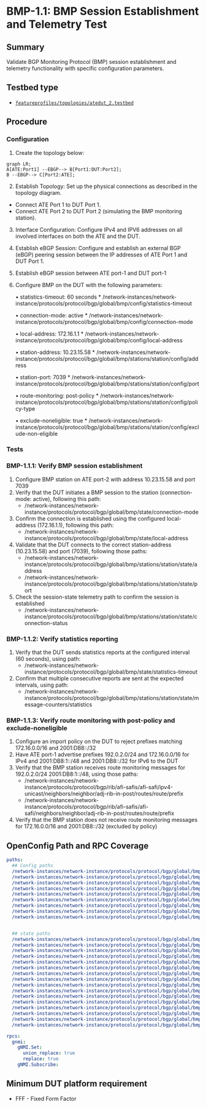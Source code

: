 # BMP-1.1: BMP Session Establishment and Telemetry Test

## Summary

Validate BGP Monitoring Protocol (BMP) session establishment and telemetry functionality with specific configuration parameters.

## Testbed type

*  [`featureprofiles/topologies/atedut_2.testbed`](https://github.com/openconfig/featureprofiles/blob/main/topologies/atedut_2.testbed)

## Procedure 

### Configuration

1)  Create the topology below:


```mermaid
graph LR; 
A[ATE:Port1] --EBGP--> B[Port1:DUT:Port2];
B --EBGP--> C[Port2:ATE];
```


2)   Establish Topology: Set up the physical connections as described in the topology diagram.

*   Connect ATE Port 1 to DUT Port 1.
*   Connect ATE Port 2 to DUT Port 2 (simulating the BMP monitoring station).

3) Interface Configuration: Configure IPv4 and IPV6 addresses on all involved interfaces on both the ATE and the DUT.

4) Establish eBGP Session: Configure and establish an external BGP (eBGP) peering session between the IP addresses of ATE Port 1 and DUT Port 1.
5) Establish eBGP session between ATE port-1 and DUT port-1
6) Configure BMP on the DUT with the following parameters:

    • statistics-timeout: 60 seconds
        * /network-instances/network-instance/protocols/protocol/bgp/global/bmp/config/statistics-timeout

    • connection-mode: active
        * /network-instances/network-instance/protocols/protocol/bgp/global/bmp/config/connection-mode

    • local-address: 172.16.1.1
        * /network-instances/network-instance/protocols/protocol/bgp/global/bmp/config/local-address

    • station-address: 10.23.15.58
        * /network-instances/network-instance/protocols/protocol/bgp/global/bmp/stations/station/config/address

    • station-port: 7039
        * /network-instances/network-instance/protocols/protocol/bgp/global/bmp/stations/station/config/port

    • route-monitoring: post-policy
        * /network-instances/network-instance/protocols/protocol/bgp/global/bmp/stations/station/config/policy-type

    • exclude-noneligible: true
        * /network-instances/network-instance/protocols/protocol/bgp/global/bmp/stations/station/config/exclude-non-eligible

### Tests

### BMP-1.1.1: Verify BMP session establishment

1)  Configure BMP station on ATE port-2 with address 10.23.15.58 and port 7039
2)  Verify that the DUT initiates a BMP session to the station (connection-mode: active), following this path:
    *   /network-instances/network-instance/protocols/protocol/bgp/global/bmp/state/connection-mode
3)  Confirm the connection is established using the configured local-address (172.16.1.1), following this path:
    *  /network-instances/network-instance/protocols/protocol/bgp/global/bmp/state/local-address
4)  Validate that the DUT connects to the correct station-address (10.23.15.58) and port (7039), following those paths:
    * /network-instances/network-instance/protocols/protocol/bgp/global/bmp/stations/station/state/address
    * /network-instances/network-instance/protocols/protocol/bgp/global/bmp/stations/station/state/port
5)  Check the session-state telemetry path to confirm the session is established
    * /network-instances/network-instance/protocols/protocol/bgp/global/bmp/stations/station/state/connection-status


### BMP-1.1.2: Verify statistics reporting

1)  Verify that the DUT sends statistics reports at the configured interval (60 seconds), using path:
    *   /network-instances/network-instance/protocols/protocol/bgp/global/bmp/state/statistics-timeout
2)  Confirm that multiple consecutive reports are sent at the expected intervals, using path:
    *   /network-instances/network-instance/protocols/protocol/bgp/global/bmp/stations/station/state/message-counters/statistics

### BMP-1.1.3: Verify route monitoring with post-policy and exclude-noneligible

1)  Configure an import policy on the DUT to reject prefixes matching 172.16.0.0/16 and 2001:DB8::/32
2)  Have ATE port-1 advertise prefixes 192.0.2.0/24 and 172.16.0.0/16 for IPv4 and 2001:DB8:1::/48 and 2001:DB8::/32 for IPv6 to the DUT
3)  Verify that the BMP station receives route monitoring messages for 192.0.2.0/24  2001:DB8:1::/48, using those paths:
    *   /network-instances/network-instance/protocols/protocol/bgp/rib/afi-safis/afi-safi/ipv4-unicast/neighbors/neighbor/adj-rib-in-post/routes/route/prefix
    *   /network-instances/network-instance/protocols/protocol/bgp/rib/afi-safis/afi-safi/neighbors/neighbor/adj-rib-in-post/routes/route/prefix
4)  Verify that the BMP station does not receive route monitoring messages for 172.16.0.0/16 and 2001:DB8::/32 (excluded by policy)

## OpenConfig Path and RPC Coverage

```yaml
paths:
  ## Config paths
  /network-instances/network-instance/protocols/protocol/bgp/global/bmp/config/enabled:
  /network-instances/network-instance/protocols/protocol/bgp/global/bmp/config/connection-mode:
  /network-instances/network-instance/protocols/protocol/bgp/global/bmp/config/local-address:
  /network-instances/network-instance/protocols/protocol/bgp/global/bmp/config/statistics-timeout:
  /network-instances/network-instance/protocols/protocol/bgp/global/bmp/stations/station/config/name:
  /network-instances/network-instance/protocols/protocol/bgp/global/bmp/stations/station/config/address:
  /network-instances/network-instance/protocols/protocol/bgp/global/bmp/stations/station/config/port:
  /network-instances/network-instance/protocols/protocol/bgp/global/bmp/stations/station/config/policy-type:
  /network-instances/network-instance/protocols/protocol/bgp/global/bmp/stations/station/config/exclude-non-eligible:


  ## state paths
  /network-instances/network-instance/protocols/protocol/bgp/global/bmp/state/enabled:
  /network-instances/network-instance/protocols/protocol/bgp/global/bmp/state/connection-mode:
  /network-instances/network-instance/protocols/protocol/bgp/global/bmp/state/local-address:
  /network-instances/network-instance/protocols/protocol/bgp/global/bmp/state/statistics-timeout:
  /network-instances/network-instance/protocols/protocol/bgp/global/bmp/state/idle-time:
  /network-instances/network-instance/protocols/protocol/bgp/global/bmp/state/probe-count:
  /network-instances/network-instance/protocols/protocol/bgp/global/bmp/state/probe-interval:
  /network-instances/network-instance/protocols/protocol/bgp/global/bmp/stations/station/state/address:
  /network-instances/network-instance/protocols/protocol/bgp/global/bmp/stations/station/state/port:
  /network-instances/network-instance/protocols/protocol/bgp/global/bmp/stations/station/state/connection-status:
  /network-instances/network-instance/protocols/protocol/bgp/global/bmp/stations/station/state/uptime:
  /network-instances/network-instance/protocols/protocol/bgp/global/bmp/stations/station/state/flap-count:
  /network-instances/network-instance/protocols/protocol/bgp/global/bmp/stations/station/state/policy-type:
  /network-instances/network-instance/protocols/protocol/bgp/global/bmp/stations/station/state/exclude-non-eligible:
  /network-instances/network-instance/protocols/protocol/bgp/global/bmp/stations/station/state/message-counters/total:
  /network-instances/network-instance/protocols/protocol/bgp/global/bmp/stations/station/state/message-counters/statistics:

rpcs:
  gnmi:
    gNMI.Set:
      union_replace: true
      replace: true
    gNMI.Subscribe:
```

## Minimum DUT platform requirement

*   FFF - Fixed Form Factor